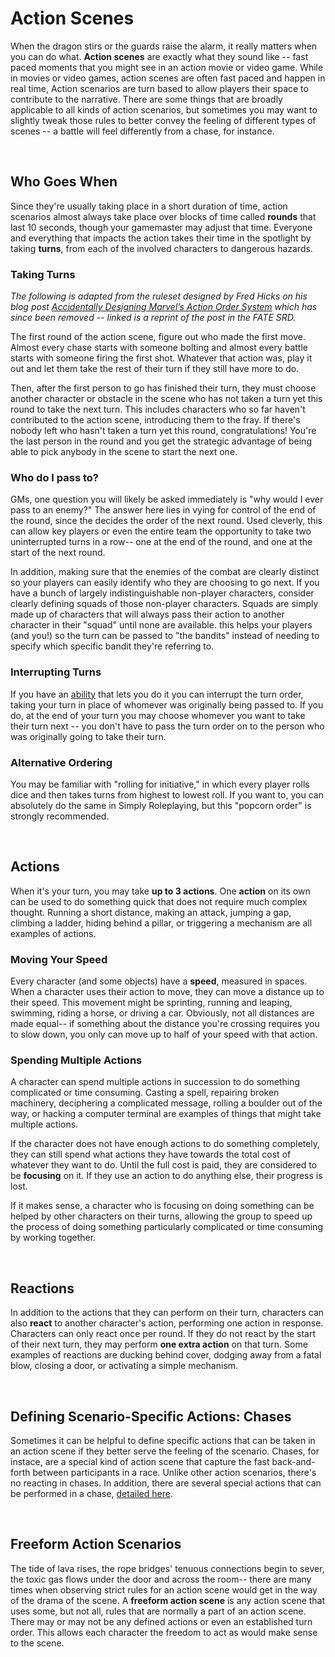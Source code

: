 # Action Scenes
When the dragon stirs or the guards raise the alarm, it really matters when you can do what. **Action scenes** are exactly what they sound like -- fast paced moments that you might see in an action movie or video game. While in movies or video games, action scenes are often fast paced and happen in real time, Action scenarios are turn based to allow players their space to contribute to the narrative. There are some things that are broadly applicable to all kinds of action scenarios, but sometimes you may want to slightly tweak those rules to better convey the feeling of different types of scenes -- a battle will feel differently from a chase, for instance.

<br/>

## Who Goes When

Since they're usually taking place in a short duration of time, action scenarios almost always take place over blocks of time called **rounds** that last 10 seconds, though your gamemaster may adjust that time. Everyone and everything that impacts the action takes their time in the spotlight by taking **turns**, from each of the involved characters to dangerous hazards.

### Taking Turns

_The following is adapted from the ruleset designed by Fred Hicks on his blog post [Accidentally Designing Marvel’s Action Order System](https://fate-srd.com/odds-ends/elective-action-order) which has since been removed -- linked is a reprint of the post in the FATE SRD._

The first round of the action scene, figure out who made the first move. Almost every chase starts with someone bolting and almost every battle starts with someone firing the first shot. Whatever that action was, play it out and let them take the rest of their turn if they still have more to do.

Then, after the first person to go has finished their turn, they must choose another character or obstacle in the scene who has not taken a turn yet this round to take the next turn. This includes characters who so far haven't contributed to the action scene, introducing them to the fray. If there's nobody left who hasn't taken a turn yet this round, congratulations! You're the last person in the round and you get the strategic advantage of being able to pick anybody in the scene to start the next one.

### Who do I pass to?

GMs, one question you will likely be asked immediately is "why would I ever pass to an enemy?" The answer here lies in vying for control of the end of the round, since the decides the order of the next round. Used cleverly, this can allow key players or even the entire team the opportunity to take two uninterrupted turns in a row-- one at the end of the round, and one at the start of the next round.

In addition, making sure that the enemies of the combat are clearly distinct so your players can easily identify who they are choosing to go next. If you have a bunch of largely indistinguishable non-player characters, consider clearly defining squads of those non-player characters. Squads are simply made up of characters that will always pass their action to another character in their "squad" until none are available. this helps your players (and you!) so the turn can be passed to "the bandits" instead of needing to specify which specific bandit they're referring to.

### Interrupting Turns

If you have an [ability](../character/abilities.md) that lets you do it you can interrupt the turn order, taking your turn in place of whomever was originally being passed to. If you do, at the end of your turn you may choose whomever you want to take their turn next -- you don't have to pass the turn order on to the person who was originally going to take their turn.

### Alternative Ordering

You may be familiar with "rolling for initiative," in which every player rolls dice and then takes turns from highest to lowest roll. If you want to, you can absolutely do the same in Simply Roleplaying, but this "popcorn order" is strongly recommended.

<br/>

## Actions

When it's your turn, you may take **up to 3 actions**. One **action** on its own can be used to do something quick that does not require much complex thought. Running a short distance, making an attack, jumping a gap, climbing a ladder, hiding behind a pillar, or triggering a mechanism are all examples of actions.

### Moving Your Speed

Every character (and some objects) have a **speed**, measured in spaces. When a character uses their action to move, they can move a distance up to their speed. This movement might be sprinting, running and leaping, swimming, riding a horse, or driving a car. Obviously, not all distances are made equal-- if something about the distance you're crossing requires you to slow down, you only can move up to half of your speed with that action.

### Spending Multiple Actions

A character can spend multiple actions in succession to do something complicated or time consuming. Casting a spell, repairing broken machinery, deciphering a complicated message, rolling a boulder out of the way, or hacking a computer terminal are examples of things that might take multiple actions.

If the character does not have enough actions to do something completely, they can still spend what actions they have towards the total cost of whatever they want to do. Until the full cost is paid, they are considered to be **focusing** on it. If they use an action to do anything else, their progress is lost.

If it makes sense, a character who is focusing on doing something can be helped by other characters on their turns, allowing the group to speed up the process of doing something particularly complicated or time consuming by working together.



<br/>

## Reactions

In addition to the actions that they can perform on their turn, characters can also **react** to another character's action, performing one action in response. Characters can only react once per round. If they do not react by the start of their next turn, they may perform **one extra action** on that turn. Some examples of reactions are ducking behind cover, dodging away from a fatal blow, closing a door, or activating a simple mechanism.

<br/>

## Defining Scenario-Specific Actions: Chases

Sometimes it can be helpful to define specific actions that can be taken in an action scene if they better serve the feeling of the scenario. Chases, for instace, are a special kind of action scene that capture the fast back-and-forth between participants in a race. Unlike other action scenarios, there's no reacting in chases. In addition, there are several special actions that can be performed in a chase, [detailed here](chases.md).

<br/>

## Freeform Action Scenarios

The tide of lava rises, the rope bridges' tenuous connections begin to sever, the toxic gas flows under the door and across the room-- there are many times when observing strict rules for an action scene would get in the way of the drama of the scene. A **freeform action scene** is any action scene that uses some, but not all, rules that are normally a part of an action scene. There may or may not be any defined actions or even an established turn order. This allows each character the freedom to act as would make sense to the scene.

<br/>
